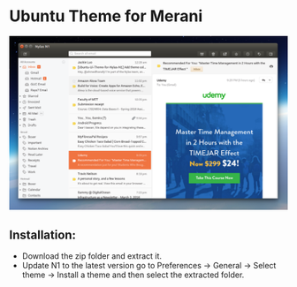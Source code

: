 # Ubuntu Theme for Merani #

![img](https://raw.githubusercontent.com/ahmedlhanafy/Ubuntu-Ui-Theme-for-Nylas-N1/master/Screenshot.png)

## Installation: ##

* Download the zip folder and extract it.
* Update N1 to the latest version go to Preferences -> General -> Select theme -> Install a theme and then select the extracted folder.
